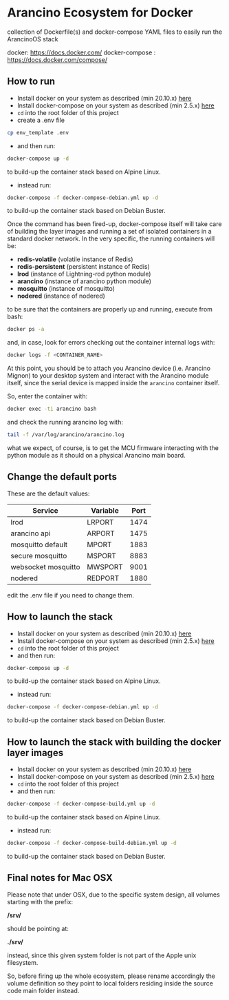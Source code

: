 # Arancino Ecosystem for Docker
collection of Dockerfile(s) and docker-compose YAML files to easily run the ArancinoOS stack

docker: https://docs.docker.com/
docker-compose : https://docs.docker.com/compose/

## How to run

* Install docker on your system as described (min 20.10.x) [here](https://docs.docker.com/get-docker/)
* Install docker-compose on your system as described (min 2.5.x) [here](https://github.com/docker/compose/releases/tag/v2.5.0)
* `cd` into the root folder of this project
* create a .env file
```bash
cp env_template .env
```
* and then run:
```bash
docker-compose up -d
```
to build-up the container stack based on Alpine Linux.

* instead run:
```bash
docker-compose -f docker-compose-debian.yml up -d
```

to build-up the container stack based on Debian Buster.

Once the command has been fired-up, docker-compose itself will take care of building the layer images and running a set of isolated containers in a standard docker network. In the very specific, the running containers will be:

* **redis-volatile** (volatile instance of Redis)
* **redis-persistent** (persistent instance of Redis)
* **lrod** (instance of Lightning-rod python module)
* **arancino** (instance of arancino python module)
* **mosquitto** (instance of mosquitto)
* **nodered** (instance of nodered)

to be sure that the containers are properly up and running, execute from bash:

```bash
docker ps -a
```

and, in case, look for errors checking out the container internal logs with:

```bash
docker logs -f <CONTAINER_NAME>
```

At this point, you should be to attach you Arancino device (i.e. Arancino Mignon) to your desktop system and interact with the Arancino module itself, since the serial device is mapped inside the `arancino` container itself.

So, enter the container with:

```bash
docker exec -ti arancino bash
```

and check the running arancino log with:

```bash
tail -f /var/log/arancino/arancino.log
```

what we expect, of course, is to get the MCU firmware interacting with the python module as it should on a physical Arancino main board.

## Change the default ports
These are the default values:
  
|Service| Variable | Port  |
|-------|-------|---|
|lrod|LRPORT|1474|
|arancino api|ARPORT|1475|
|mosquitto default|MPORT|1883|
|secure mosquitto |MSPORT|8883|
|websocket mosquitto |MWSPORT|9001|
|nodered |REDPORT|1880|

edit the .env file if you need to change them.

## How to launch the stack

* Install docker on your system as described (min 20.10.x) [here](https://docs.docker.com/get-docker/)
* Install docker-compose on your system as described (min 2.5.x) [here](https://github.com/docker/compose/releases/tag/v2.5.0)
* `cd` into the root folder of this project
* and then run:
```bash
docker-compose up -d
```
to build-up the container stack based on Alpine Linux.

* instead run:
```bash
docker-compose -f docker-compose-debian.yml up -d
```
to build-up the container stack based on Debian Buster.

## How to launch the stack with building the docker layer images

* Install docker on your system as described (min 20.10.x) [here](https://docs.docker.com/get-docker/)
* Install docker-compose on your system as described (min 2.5.x) [here](https://github.com/docker/compose/releases/tag/v2.5.0)
* `cd` into the root folder of this project
* and then run:
```bash
docker-compose -f docker-compose-build.yml up -d
```
to build-up the container stack based on Alpine Linux.

* instead run:
```bash
docker-compose -f docker-compose-build-debian.yml up -d
```
to build-up the container stack based on Debian Buster.


## Final notes for Mac OSX

Please note that under OSX, due to the specific system design, all volumes starting with the prefix:

**/srv/**

should be pointing at:

**./srv/**

instead, since this given system folder is not part of the Apple unix filesystem.

So, before firing up the whole ecosystem, please rename accordingly the volume definition so they point to local folders residing inside the source code main folder instead.